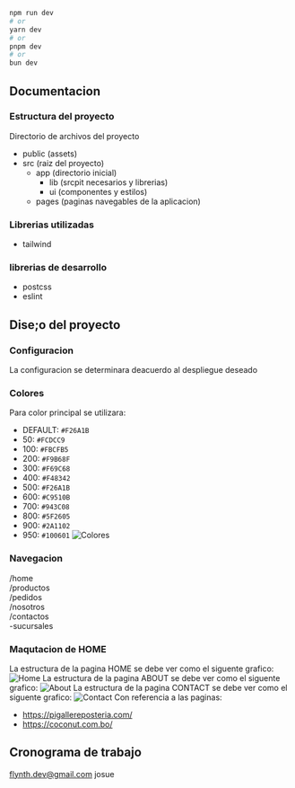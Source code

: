 ```bash
npm run dev
# or
yarn dev
# or
pnpm dev
# or
bun dev
```

## Documentacion 

### Estructura del proyecto
Directorio de archivos del proyecto 
- public (assets)
- src (raiz del proyecto)
    - app (directorio inicial)
        - lib (srcpit necesarios y librerias)
        - ui (componentes y estilos)
    - pages (paginas navegables de la aplicacion)

### Librerias utilizadas 
- tailwind 
### librerias de desarrollo
- postcss
- eslint 

## Dise;o del proyecto
### Configuracion
La configuracion se determinara deacuerdo al despliegue deseado
### Colores 
Para color principal se utilizara: 
  - DEFAULT: `#F26A1B`
  - 50: `#FCDCC9`
  - 100: `#FBCFB5`
  - 200: `#F9B68F`
  - 300: `#F69C68`
  - 400: `#F48342`
  - 500: `#F26A1B`
  - 600: `#C9510B`
  - 700: `#943C08`
  - 800: `#5F2605`
  - 900: `#2A1102`
  - 950: `#100601`
![Colores ](/Docs/Colores1.png)

### Navegacion
/home  
  /productos  
    /pedidos  
  /nosotros  
  /contactos  
    -sucursales

### Maqutacion de HOME
La estructura de la pagina HOME se debe ver como el siguente grafico:
![Home](/Docs/maquetacion.png)
La estructura de la pagina ABOUT se debe ver como el siguente grafico:
![About](/Docs/pagweb2.png)
La estructura de la pagina CONTACT se debe ver como el siguente grafico:
![Contact](/Docs/pagweb3.png)
Con referencia a las paginas: 
- https://pigallereposteria.com/
- https://coconut.com.bo/

## Cronograma de trabajo
flynth.dev@gmail.com josue 
